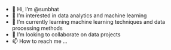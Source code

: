 - 👋 Hi, I’m @sunbhat
- 👀 I’m interested in data analytics and machine learning
- 🌱 I’m currently learning machine learning techniques and data processing methods
- 💞️ I’m looking to collaborate on data projects
- 📫 How to reach me ...

<!---
sunbhat/sunbhat is a ✨ special ✨ repository because its `README.md` (this file) appears on your GitHub profile.
You can click the Preview link to take a look at your changes.
--->
